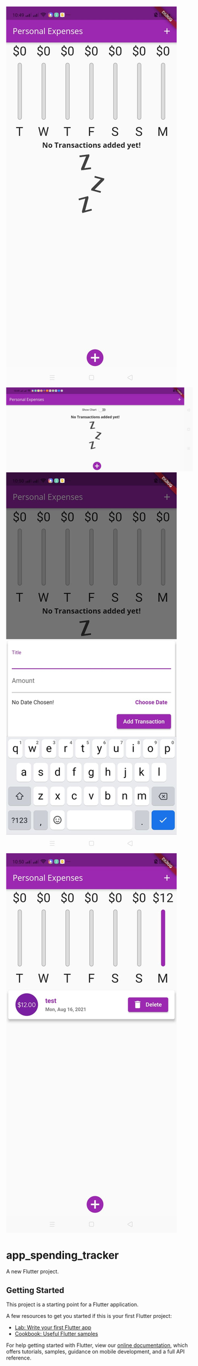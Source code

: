 ![Alt text](img1.jpg?raw=true "Image 1")
![Alt text](img2.jpg?raw=true "Image 2")
![Alt text](img3.jpg?raw=true "Image 3")
![Alt text](img4.jpg?raw=true "Image 4")

# app_spending_tracker

A new Flutter project.

## Getting Started

This project is a starting point for a Flutter application.

A few resources to get you started if this is your first Flutter project:

- [Lab: Write your first Flutter app](https://flutter.dev/docs/get-started/codelab)
- [Cookbook: Useful Flutter samples](https://flutter.dev/docs/cookbook)

For help getting started with Flutter, view our
[online documentation](https://flutter.dev/docs), which offers tutorials,
samples, guidance on mobile development, and a full API reference.
